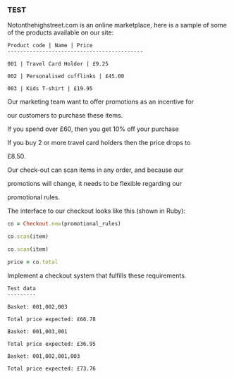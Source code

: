 ### TEST

Notonthehighstreet.com is an online marketplace, here is a sample of some of the products available on our site:


```
Product code | Name | Price
-------------------------------------------

001 | Travel Card Holder | £9.25

002 | Personalised cufflinks | £45.00

003 | Kids T-shirt | £19.95
```

Our marketing team want to offer promotions as an incentive for

our customers to purchase these items.

If you spend over £60, then you get 10% off your purchase

If you buy 2 or more travel card holders then the price drops to

£8.50.

Our check-out can scan items in any order, and because our

promotions will change, it needs to be flexible regarding our

promotional rules.

The interface to our checkout looks like this (shown in Ruby):
```ruby
co = Checkout.new(promotional_rules)

co.scan(item)

co.scan(item)

price = co.total
```
Implement a checkout system that fulfills these requirements.


```
Test data
---------

Basket: 001,002,003

Total price expected: £66.78

Basket: 001,003,001

Total price expected: £36.95

Basket: 001,002,001,003

Total price expected: £73.76
```
